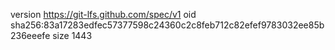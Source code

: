 version https://git-lfs.github.com/spec/v1
oid sha256:83a17283edfec57377598c24360c2c8feb712c82efef9783032ee85b236eeefe
size 1443
